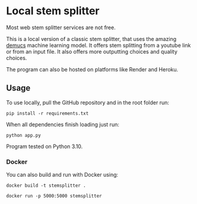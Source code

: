 # Local stem splitter
Most web stem splitter services are not free.

This is a local version of a classic stem splitter, that uses the amazing [demucs](https://github.com/facebookresearch/demucs) machine learning model. It offers stem splitting from a youtube link or from an input file. It also offers more outputting choices and quality choices.

The program can also be hosted on platforms like Render and Heroku.

## Usage
To use locally, pull the GitHub repository and in the root folder run:

```pip install -r requirements.txt```

When all dependencies finish loading just run:

```python app.py```

Program tested on Python 3.10.

### Docker
You can also build and run with Docker using:

```docker build -t stemsplitter .```

```docker run -p 5000:5000 stemsplitter```

